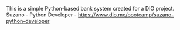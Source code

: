 This is a simple Python-based bank system created for a DIO project.
Suzano - Python Developer - https://www.dio.me/bootcamp/suzano-python-developer
